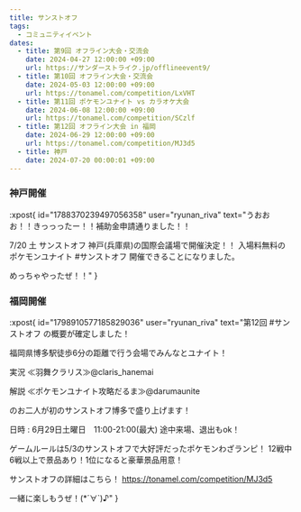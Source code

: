 ```yaml
---
title: サンストオフ
tags:
  - コミュニティイベント
dates:
  - title: 第9回 オフライン大会・交流会
    date: 2024-04-27 12:00:00 +09:00
    url: https://サンダーストライク.jp/offlineevent9/
  - title: 第10回 オフライン大会・交流会
    date: 2024-05-03 12:00:00 +09:00
    url: https://tonamel.com/competition/LxVHT
  - title: 第11回 ポケモンユナイト vs カラオケ大会
    date: 2024-06-08 12:00:00 +09:00
    url: https://tonamel.com/competition/SCzlf
  - title: 第12回 オフライン大会 in 福岡
    date: 2024-06-29 12:00:00 +09:00
    url: https://tonamel.com/competition/MJ3d5
  - title: 神戸
    date: 2024-07-20 00:00:01 +09:00
---
```


### 神戸開催
:xpost{
  id="1788370239497056358"
  user="ryunan_riva"
  text="うおおお！！きっっったー！！補助金申請通りました！！

7/20 土 サンストオフ
神戸(兵庫県)の国際会議場で開催決定！！
入場料無料のポケモンユナイト #サンストオフ 開催できることになりました。

めっちゃやったぜ！！"
}

### 福岡開催
:xpost{
  id="1798910577185829036"
  user="ryunan_riva"
  text="第12回 #サンストオフ の概要が確定しました！

福岡県博多駅徒歩6分の距離で行う会場でみんなとユナイト！

実況 ≪羽舞クラリス≫@claris_hanemai
 
解説 ≪ポケモンユナイト攻略だるま≫@darumaunite
 
のお二人が初のサンストオフ博多で盛り上げます！

日時 : 6月29日土曜日　11:00-21:00(最大)
途中来場、退出もok！

ゲームルールは5/3のサンストオフで大好評だったポケモンわざランピ！
12戦中6戦以上で景品あり！1位になると豪華景品用意！

サンストオフの詳細はこちら！
https://tonamel.com/competition/MJ3d5

一緒に楽しもうぜ！(*´∀`)♪"
}